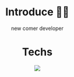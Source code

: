 # <div align="center">Introduce 🙋‍♂️</div>
<div align="center"> new comer developer </div>
 

# <div align="center">Techs
 <div align="center">
<img src="https://img.shields.io/badge/Java-#007396?style=flat-square&logo=Vimeo&logoColor=white"/></a>

</div>
